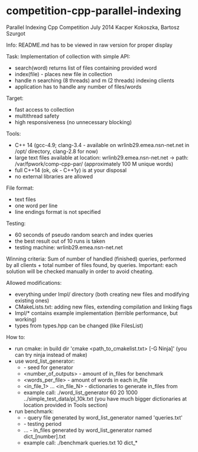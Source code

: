 competition-cpp-parallel-indexing
=================================

Parallel Indexing Cpp Competition
July 2014
Kacper Kokoszka, Bartosz Szurgot

Info: README.md has to be viewed in raw version for proper display

Task:
Implementation of collection with simple API:
- search(word) returns list of files containing provided word
- index(file) - places new file in collection
- handle n searching (8 threads) and m (2 threads) indexing clients
- application has to handle any number of files/words

Target:
- fast access to collection
- multithread safety
- high responsiveness (no unnecessary blocking)

Tools:
- C++ 14 (gcc-4.9; clang-3.4 - available on wrlinb29.emea.nsn-net.net in /opt/ directory, clang-2.8 for now)
- large text files available at location: wrlinb29.emea.nsn-net.net -> path: /var/fpwork/comp-cpp-par/ (approximately 100 M unique words)
- full C++14 (ok, ok - C++1y) is at your disposal
- no external libraries are allowed

File format:
- text files
- one word per line
- line endings format is not specified

Testing:
- 60 seconds of pseudo random search and index queries
- the best result out of 10 runs is taken
- testing machine: wrlinb29.emea.nsn-net.net

Winning criteria:
Sum of number of handled (finished) queries, performed by all clients + total
number of files found, by queries.
Important: each solution will be checked manually in order to avoid cheating.

Allowed modifications:
- everything under Impl/ directory (both creating new files and modifying existing ones)
- CMakeLists.txt: adding new files, extending compilation and linking flags
- Impl/* contains example implementation (terrible performance, but working)
- types from types.hpp can be changed (like FilesList)

How to:
- run cmake: in build dir 'cmake <path_to_cmakelist.txt> [-G Ninja]' (you can try ninja instead of make)
- use word_list_generator:
    + <seed> - seed for generator
    + <number_of_outputs> - amount of in_files for benchmark
    + <words_per_file> - amount of words in each in_file
    + <in_file_1> ... <in_file_N> - dictionaries to generate in_files from
    + example call: ./word_list_generator 60 20 1000 ../simple_test_data/pl_10k.txt (you have much bigger dictionaries at location provided in Tools section)
- run benchmark:
    + <query-file> - query file generated by word_list_generator named 'queries.txt'
    + <benchmark-seconds> - testing period
    + <in-file-1> ... <in-file-N> - in_files generated by word_list_generator named dict_[number].txt
    + example call: ./benchmark queries.txt 10 dict_*
